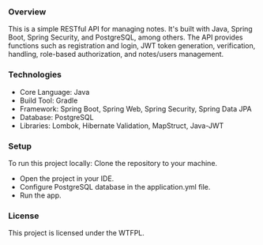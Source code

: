 ### Overview
This is a simple RESTful API for managing notes. It's built with Java, Spring Boot, Spring Security, and PostgreSQL, among others. 
The API provides functions such as registration and login, JWT token generation, verification, handling, role-based authorization, and notes/users management.
### Technologies
- Core Language: Java
- Build Tool: Gradle
- Framework: Spring Boot, Spring Web, Spring Security, Spring Data JPA
- Database: PostgreSQL
- Libraries: Lombok, Hibernate Validation, MapStruct, Java-JWT
### Setup
To run this project locally:
Clone the repository to your machine.
- Open the project in your IDE.
- Configure PostgreSQL database in the application.yml file.
- Run the app.
### License
This project is licensed under the WTFPL.
